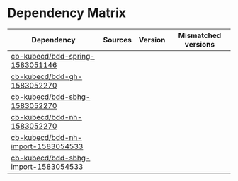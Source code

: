 # Dependency Matrix

Dependency | Sources | Version | Mismatched versions
---------- | ------- | ------- | -------------------
[cb-kubecd/bdd-spring-1583051146](https://github.com/cb-kubecd/bdd-spring-1583051146.git) |  | []() | 
[cb-kubecd/bdd-gh-1583052270](https://github.com/cb-kubecd/bdd-gh-1583052270.git) |  | []() | 
[cb-kubecd/bdd-sbhg-1583052270](https://github.com/cb-kubecd/bdd-sbhg-1583052270.git) |  | []() | 
[cb-kubecd/bdd-nh-1583052270](https://github.com/cb-kubecd/bdd-nh-1583052270.git) |  | []() | 
[cb-kubecd/bdd-nh-import-1583054533](https://github.com/cb-kubecd/bdd-nh-import-1583054533.git) |  | []() | 
[cb-kubecd/bdd-sbhg-import-1583054533](https://github.com/cb-kubecd/bdd-sbhg-import-1583054533.git) |  | []() | 
